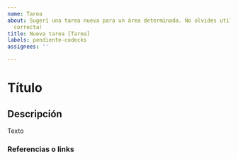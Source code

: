 ```yaml
---
name: Tarea
about: Sugerí una tarea nueva para un área determinada. No olvides utilizar la label
  correcta!
title: Nueva tarea [Tarea]
labels: pendiente-codecks
assignees: ''

---
```


# Título

## Descripción

Texto

### Referencias o links
